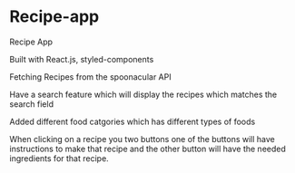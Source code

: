 # Recipe-app

Recipe App

Built with React.js, styled-components

Fetching Recipes from the spoonacular API

Have a search feature which will display the recipes which matches the search field

Added different food catgories which has different types of foods

When clicking on a recipe you two buttons one of the buttons will have instructions to make that recipe and the other button will have the needed ingredients for that recipe.
